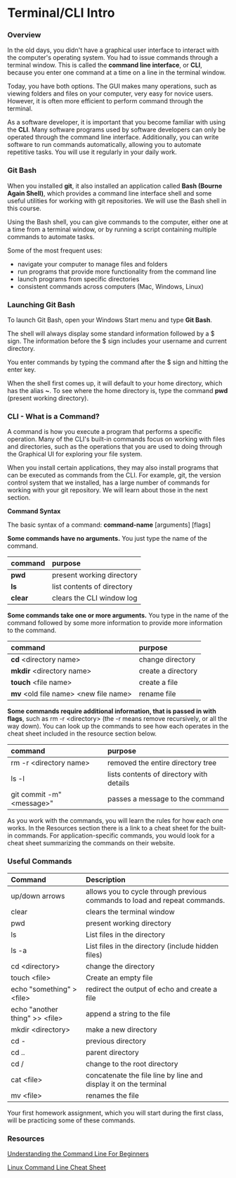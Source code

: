 
# Terminal/CLI Intro

### Overview

In the old days, you didn't have a graphical user interface to interact with the computer's operating system. You had to issue commands through a terminal window.  This is called the **command line interface**, or **CLI**, because you enter one command at a time on a line in the terminal window.

Today, you have both options. The GUI makes many operations, such as viewing folders and files on your computer, very easy for novice users. However, it is often more efficient to perform command through the terminal.

As a software developer, it is important that you become familiar with using the **CLI**. Many software programs used by software developers can only be operated through the command line interface.  Additionally,  you can write software to run commands automatically, allowing you to automate repetitive tasks.  You will use it regularly in your daily work.

### Git Bash 

When you installed **git**, it also installed an application called **Bash (Bourne Again Shell)**, which provides a command line interface shell and some useful utilities for working with git repositories. We will use the Bash shell in this course.

Using the Bash shell, you can give commands to the computer, either one at a time from a terminal window, or by running a script containing multiple commands to automate tasks.

Some of the most frequent uses:

* navigate your computer to manage files and folders
* run programs that provide more functionality from the command line
* launch programs from specific directories
* consistent commands across computers (Mac, Windows, Linux)

### Launching Git Bash

To launch Git Bash, open your Windows Start menu and type **Git Bash**.

The shell will always display some standard information followed by a $ sign. The information before the $ sign includes your username and current directory. 

You enter commands by typing the command after the $ sign and hitting the enter key.

When the shell first comes up, it will default to your home directory, which has the alias **~**. To see where the home directory is, type the command **pwd** (present working directory).

### CLI - What is a Command?

A command is how you execute a program that performs a specific operation. Many of the CLI's built-in commands focus on working with files and directories, such as the operations that you are used to doing through the Graphical UI for exploring your file system.

When you install certain applications, they may also install programs that can be executed as commands from the CLI.  For example, git, the version control system that we installed, has a large number of commands for working with your git repository. We will learn about those in the next section.

**Command Syntax**

The basic syntax of a command: **command-name** [arguments] [flags]

**Some commands have no arguments.** You just type the name of the command. 

| command | purpose |
| :--- | :--- |
| **pwd** | present working directory |
| **ls** | list contents of directory |
| **clear** | clears the CLI window log |

**Some commands take one or more arguments.** You type in the name of the command followed by some more information to provide more information to the command.

| command | purpose |
| :--- | :--- |
| **cd** &lt;directory name&gt; | change directory |
| **mkdir** &lt;directory name&gt; | create a directory |
| **touch** &lt;file name&gt; | create a file |
| **mv** &lt;old file name&gt; &lt;new file name&gt; | rename file |

**Some commands require additional information, that is passed in with flags**,  such as rm -r &lt;directory&gt; (the -r means remove recursively, or all the way down). You can look up the commands to see how each operates in the cheat sheet included in the resource section below. 

| command  | purpose |
| :--- | :--- |
| rm -r &lt;directory name&gt; | removed the entire directory tree |
| ls -l | lists contents of directory with details |
| git commit -m"&lt;message&gt;" | passes a message to the command |

As you work with the commands, you will learn the rules for how each one works.  In the Resources section there is a link to a cheat sheet for the built-in commands. For application-specific commands, you would look for a cheat sheet summarizing the commands on their website.

### Useful Commands

| Command | Description |
| :--- | :--- |
| up/down arrows | allows you to cycle through previous commands to load and repeat commands. |
| clear | clears the terminal window |
| pwd | present working directory |
| ls | List files in the directory |
| ls -a | List files in the directory (include hidden files) |
| cd &lt;directory&gt; | change the directory |
| touch &lt;file&gt; | Create an empty file |
| echo "something" &gt; &lt;file&gt; | redirect the output of echo and create a file |
| echo "another thing" &gt;&gt; &lt;file&gt; | append a string to the file |
| mkdir &lt;directory&gt; | make a new directory |
| cd - | previous directory |
| cd .. | parent directory |
| cd / | change to the root directory |
| cat &lt;file&gt; | concatenate the file line by line and display it on the terminal |
| mv &lt;file&gt; | renames the file |

Your first homework assignment, which you will start during the first class, will be practicing some of these commands.

### Resources

[Understanding the Command Line For Beginners](https://learntocodewith.me/getting-started/topics/command-line)

[Linux Command Line Cheat Sheet](https://cheatography.com/davechild/cheat-sheets/linux-command-line)

